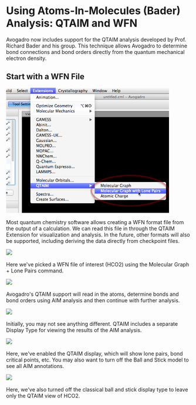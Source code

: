 # Using Atoms-In-Molecules (Bader) Analysis: QTAIM and WFN

Avogadro now includes support for the QTAIM analysis developed by Prof. Richard Bader and his group. This technique allows Avogadro to determine bond connections and bond orders directly from the quantum mechanical electron density.

## Start with a WFN File

![Start with a WFN File][1]

[1]: images/1-using-qtaim-and-wfn/start-with-a-wfn-file.png

Most quantum chemistry software allows creating a WFN format file from the output of a calculation. We can read this file in through the QTAIM Extension for visualization and analysis. In the future, other formats will also be supported, including deriving the data directly from checkpoint files.

![][2]

[2]: images/1-using-qtaim-and-wfn/media_1340250901000.png

Here we've picked a WFN file of interest (HCO2) using the Molecular Graph + Lone Pairs command.

![][3]

[3]: images/1-using-qtaim-and-wfn/media_1340250954094.png

Avogadro's QTAIM support will read in the atoms, determine bonds and bond orders using AIM analysis and then continue with further analysis.

![][4]

[4]: images/1-using-qtaim-and-wfn/media_1340251076292.png

Initially, you may not see anything different. QTAIM includes a separate Display Type for viewing the results of the AIM analysis.

![][5]

[5]: images/1-using-qtaim-and-wfn/media_1340251126011.png

Here, we've enabled the QTAIM display, which will show lone pairs, bond critical points, etc. You may also want to turn off the Ball and Stick model to see all AIM annotations.

![][6]

[6]: images/1-using-qtaim-and-wfn/media_1340251283231.png

Here, we've also turned off the classical ball and stick display type to leave only the QTAIM view of HCO2.